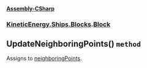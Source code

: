 #### [Assembly-CSharp](./Assembly-CSharp.md 'Assembly-CSharp')
### [KineticEnergy.Ships.Blocks](./Assembly-CSharp.md#KineticEnergy-Ships-Blocks 'KineticEnergy.Ships.Blocks').[Block](./KineticEnergy-Ships-Blocks-Block.md 'KineticEnergy.Ships.Blocks.Block')
## UpdateNeighboringPoints() `method`
Assigns to [neighboringPoints](./KineticEnergy-Ships-Blocks-Block-neighboringPoints.md 'KineticEnergy.Ships.Blocks.Block.neighboringPoints').
